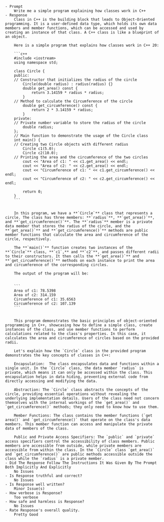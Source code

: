 ```
- Prompt
    Write me a simple program explaining how classes work in C++
- Response
    Class in C++ is the building block that leads to Object-Oriented programming. It is a user-defined data type, which holds its own data members and member functions, which can be accessed and used by creating an instance of that class. A C++ class is like a blueprint of an object.

    Here is a simple program that explains how classes work in C++ 20:

    ```c++
    #include <iostream>
    using namespace std;

    class Circle {
    public:
    // Constructor that initializes the radius of the circle
        Circle(double radius) : radius(radius) {}
        double get_area() const {
            return 3.14159 * radius * radius;
        }
    // Method to calculate the Circumference of the circle
        double get_circumference() const {
            return 2 * 3.14159 * radius;
        }
    private:
    // Private number variable to store the radius of the circle
        double radius;
    };
    // Main function to demonstrate the usage of the Circle class
    int main() {
    // Creating two Circle objects with different radius
        Circle c1(5.0);
        Circle c2(10.0);
    // Printing the area and the circumference of the two circles
        cout << "Area of c1: " << c1.get_area() << endl;
        cout << "Area of c2: " << c2.get_area() << endl;
        cout << "Circumference of c1: " << c1.get_circumference() << endl;
        cout << "Circumference of c2: " << c2.get_circumference() << endl;

        return 0;
    }
    ```


    In this program, we have a **`Circle`** class that represents a circle. The class has three members: **`radius`**, **`get_area()`**, and **`get_circumference()`**. The **`radius`** member is a private data member that stores the radius of the circle, and the **`get_area()`** and **`get_circumference()`** methods are public member functions that calculate the area and circumference of the circle, respectively.

    The **`main()`** function creates two instances of the **`Circle`** class, **`c1`,** and **`c2`**, and passes different radii to their constructors. It then calls the **`get_area()`** and **`get_circumference()`** methods on each instance to print the area and circumference of the corresponding circles.

    The output of the program will be:


    ```
    Area of c1: 78.5398
    Area of c2: 314.159
    Circumference of c1: 35.6563
    Circumference of c2: 107.139
    ```


    This program demonstrates the basic principles of object-oriented programming in C++, showcasing how to define a simple class, create instances of the class, and use member functions to perform calculations related to the class's properties. In this case, it calculates the area and circumference of circles based on the provided radii.

    Let's explain how the `Circle` class in the provided program demonstrates the key concepts of classes in C++:

    Encapsulation:  The class encapsulates data and functions within a single unit. In the `Circle` class, the data member `radius` is private, which means it can only be accessed within the class. This encapsulation helps in data hiding, preventing external code from directly accessing and modifying the data.

    Abstraction: The `Circle` class abstracts the concepts of the circle, providing essential operations without revealing the underlying implementation details. Users of the class need not concern themselves with the internal workings of the `get_area()` and `get_circumference()` methods; they only need to know how to use them.

    Member Functions: The class contains the member functions (`get area()` and `get_circumference()` that operate on the class's data members. This member function can access and manipulate the private data of members of the class.

    Public and Private Access Specifiers: The `public` and `private` access specifiers control the accessibility of class members. Public members are accessible from outside, while private members are accessible from within the class. In the `Circle` class `get_area()` and `get_circumference()` are public methods accessible outside the class while the `radius` is a private member.
- Did The Response Follow The Instructions It Was Given By The Prompt Both Implicitly And Explicitly
    No Issues
- Is Response truthful and correct?
    No Issues
- Is Response well written?
    Minor Issue(s)
- How verbose is Response?
    Too verbose
- How safe and harmless is Response?
    No Issues
- Rate Response's overall quality.
    Pretty Good
```
